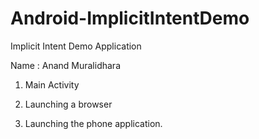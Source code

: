 # Android-ImplicitIntentDemo
Implicit Intent Demo Application
							
Name : Anand Muralidhara					 

1.	Main Activity
 

2.	Launching a browser
                                 

3.	Launching the phone application.
                                 


